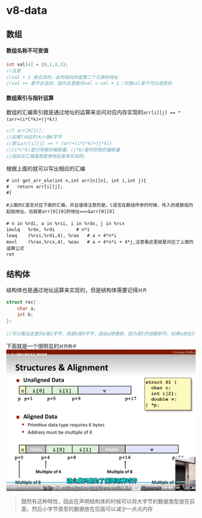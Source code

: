 # v8-data

## 数组

#### 数组名称不可变值

```c
int val[4] = {0,1,2,3};
//注意
//val + 1 是合法的，此时指向的是第二个元素的地址
//val ++ 是不合法的，因为这里面将val = val + 1；可是val是不可以改变的
```

#### 数组索引与指针运算

数组的汇编索引就是通过地址的运算来访问对应内存实现的`arr[i][j] == * (arr+(i*C*k)+(j*k))`

```c
//T arr[R][C];
//如果T对应的大小是K字节
//那么arr[i][j] == * (arr+(i*C*k)+(j*k))
//(i*C*k)是行导致的偏移量，(j*k)是列导致的偏移量
//因此在汇编里面是使用后者来实现的，
```

根据上面的就可以写出相应的汇编

```assembly
# int get_arr_ele(int n,int arr[n][n], int i,int j){
#	return arr[i][j];
#}

#上面的C语言对应下面的汇编，并且值得注意的是，C语言在数组传参的时候，传入的是数组的起始地址，也就是arr[0][0]的地址==>&arr[0][0]

# n in %rdi, a in %rsi, i in %rdx, j in %rcx
imulq   %rdx, %rdi        # n*i
leaq    (%rsi,%rdi,4), %rax   # a + 4*n*i
movl    (%rax,%rcx,4), %eax   # a + 4*n*i + 4*j,注意看这里就是对应了上面的运算公式
ret
```

## 结构体

结构体也是通过地址运算来实现的，但是结构体需要记得`对齐`

```c
struct rec{
    char a;
    int b;
};

//可以看出这里的a是1字节，但是b是4字节，因此a随便放，因为是1的倍数即可，如果a放在2字节处，那么b不是从3开始，而是从4字节开始，因为需要和自己的字节大小对齐倍数
```
下面就是一个很明显的`对齐例子`
![image-20250317162634842](./image-20250317162634842.png)

> 既然有这种特性，因此在声明结构体的时候可以将大字节的数据类型放在前面，然后小字节类型的数据放在后面可以减少一点点内存